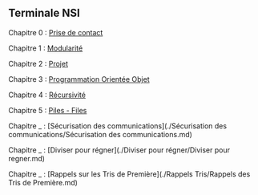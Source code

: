 
## Terminale NSI

Chapitre 0 : [Prise de contact](./../première/Prise%20de%20contact/Prise%20de%20contact.md)

Chapitre 1 : [Modularité](./Modularité/Modularité.md)

Chapitre 2 : [Projet](./Projets/Projets.md)

Chapitre 3 : [Programmation Orientée Objet](./Programmation%20orientée%20objet/Programmation%20orientée%20objet.md)

Chapitre 4 : [Récursivité]()

Chapitre 5 : [Piles - Files]()

Chapitre _ : [Sécurisation des communications](./Sécurisation des communications/Sécurisation des communications.md)

Chapitre _ : [Diviser pour régner](./Diviser pour régner/Diviser pour regner.md)

Chapitre _ : [Rappels sur les Tris de Première](./Rappels Tris/Rappels des Tris de Première.md)